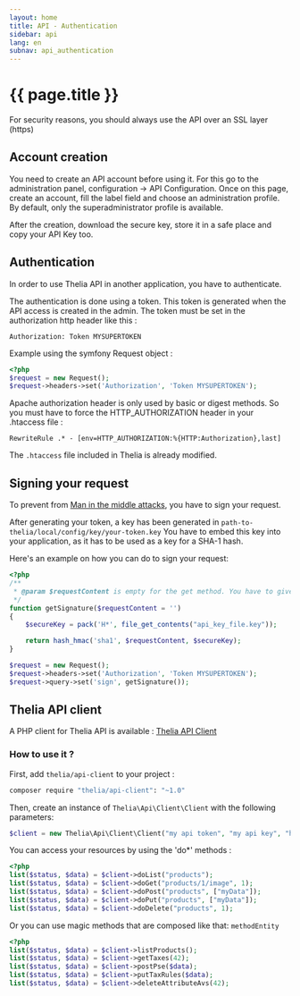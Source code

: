```yaml
---
layout: home
title: API - Authentication
sidebar: api
lang: en
subnav: api_authentication
---
```


# {{ page.title }}

<div class="alert alert-danger">
    For security reasons, you should always use the API over an SSL layer (https)
</div>

## Account creation

You need to create an API account before using it. For this go to the administration panel, configuration -> API Configuration. Once on this page,
create an account, fill the label field and choose an administration profile. By default, only the superadministrator profile is available.

After the creation, download the secure key, store it in a safe place and copy your API Key too.

## Authentication

In order to use Thelia API in another application, you have to authenticate.

The authentication is done using a token. This token is generated when the API access is created in the admin.
The token must be set in the authorization http header like this :

```
Authorization: Token MYSUPERTOKEN
```

Example using the symfony Request object :

```php
<?php
$request = new Request();
$request->headers->set('Authorization', 'Token MYSUPERTOKEN');
```

Apache authorization header is only used by basic or digest methods. So you must have to force the HTTP_AUTHORIZATION header in your .htaccess file :

```
RewriteRule .* - [env=HTTP_AUTHORIZATION:%{HTTP:Authorization},last]
```

The ```.htaccess``` file included in Thelia is already modified.

## Signing your request

To prevent from [Man in the middle attacks](http://en.wikipedia.org/wiki/Man-in-the-middle_attack), you have to sign your request.

After generating your token, a key has been generated in ```path-to-thelia/local/config/key/your-token.key```
You have to embed this key into your application, as it has to be used as a key for a SHA-1 hash.

Here's an example on how you can do to sign your request:

```php
<?php
/**
 * @param $requestContent is empty for the get method. You have to give your content body if you have one.
 */
function getSignature($requestContent = '')
{
    $secureKey = pack('H*', file_get_contents("api_key_file.key"));

    return hash_hmac('sha1', $requestContent, $secureKey);
}

$request = new Request();
$request->headers->set('Authorization', 'Token MYSUPERTOKEN');
$request->query->set('sign', getSignature());

```

## Thelia API client

A PHP client for Thelia API is available : [Thelia API Client](https://github.com/thelia/thelia-api-client)

### How to use it ?

First, add ```thelia/api-client``` to your project :

```bash
composer require "thelia/api-client": "~1.0"
```

Then, create an instance of ```Thelia\Api\Client\Client``` with the following parameters:

```php
$client = new Thelia\Api\Client\Client("my api token", "my api key", "http://mysite.tld");
```

You can access your resources by using the 'do*' methods :

```php
<?php
list($status, $data) = $client->doList("products");
list($status, $data) = $client->doGet("products/1/image", 1);
list($status, $data) = $client->doPost("products", ["myData"]);
list($status, $data) = $client->doPut("products", ["myData"]);
list($status, $data) = $client->doDelete("products", 1);
```

Or you can use magic methods that are composed like that: ```methodEntity```

```php
<?php
list($status, $data) = $client->listProducts();
list($status, $data) = $client->getTaxes(42);
list($status, $data) = $client->postPse($data);
list($status, $data) = $client->putTaxRules($data);
list($status, $data) = $client->deleteAttributeAvs(42);
```
